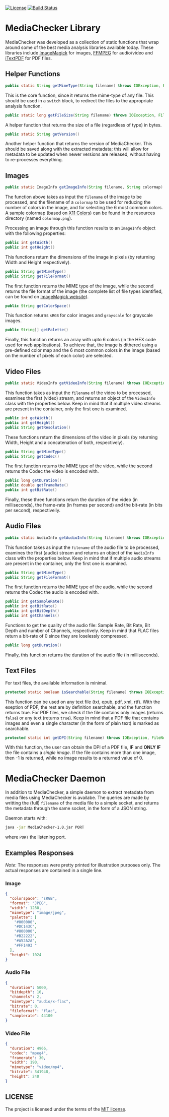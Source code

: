 [![License](http://img.shields.io/:license-mit-blue.svg)](https://opensource.org/licenses/MIT)
[![Build Status](https://travis-ci.org/finikm/mediachecker.svg)](https://travis-ci.org/finikm/mediachecker)

# MediaChecker Library

MediaChecker was developed as a collection of static functions that wrap around some of the best media analysis libraries available today. These libraries include [ImageMagick](http://www.imagemagick.org/) for images, [FFMPEG](https://www.ffmpeg.org/) for audio/video and [iTextPDF](http://itextpdf.com/) for PDF files.

## Helper Functions

```java
public static String getMimeType(String filename) throws IOException, FileNotFoundException
```

This is the core function, since it returns the mime-type of any file. This should be used in a `switch` block, to redirect the files to the appropriate analysis function.

```java
public static long getFileSize(String filename) throws IOException, FileNotFoundException
```

A helper function that returns the size of a file (regardless of type) in bytes.

```java
public static String getVersion()
```

Another helper function that returns the version of MediaChecker. This should be saved along with the extracted metadata; this will allow for metadata to be updated when newer versions are released, without having to re-processes everything.

## Images

```java
public static ImageInfo getImageInfo(String filename, String colormap) throws IOException, FileNotFoundException, InfoException, InterruptedException, IM4JavaException
```

The function above takes as input the `filename` of the image to be processed, and the filename of a `colormap` to be used for reducing the number of colors in the image, and for selecting the 6 most common colors.  A sample colormap (based on [X11 Colors](http://www.w3.org/TR/css3-color/#svg-color)) can be found in the resources directory (named `colormap.png`).

Processing an image through this function results to an `ImageInfo` object with the following properties:

```java
public int getWidth()
public int getHeight()
```

This functions return the dimensions of the image in pixels (by returning Width and Height respectively).

```java
public String getMimeType()
public String getFileFormat()
```

The first function returns the MIME type of the image, while the second returns the file format of the image (the complete list of file types identified, can be found on [ImageMagick website](http://www.imagemagick.org/script/formats.php?ImageMagick=83iavs40u5qr472mba5qbrst51)).

```java
public String getColorSpace()
```

This function returns `sRGB` for color images and `grayscale` for grayscale images.

```java
public String[] getPalette()
```

Finally, this function returns an array with upto 6 colors (in the HEX code used for web applications). To achieve that, the image is dithered using a pre-defined color map and the 6 most common colors in the image (based on the number of pixels of each color) are selected.

## Video Files

```java
public static VideoInfo getVideoInfo(String filename) throws IOException, FileNotFoundException, IllegalArgumentException
```

This function takes as input the `filename` of the video to be processed, examines the first (video) stream, and returns an object of the `VideoInfo` class with the properties below. Keep in mind that if multiple video streams are present in the container, only the first one is examined.

```java
public int getWidth()
public int getHeight()
public String getResolution()
```

These functions return the dimensions of the video in pixels (by returning Width, Height and a concatenation of both, respectively).

```java
public String getMimeType()
public String getCodec()
```

The first function returns the MIME type of the video, while the second returns the Codec the video is encoded with.

```java
public long getDuration()
public double getFrameRate()
public int getBitRate()
```

Finally, these three functions return the duration of the video (in milliseconds), the frame-rate (in frames per second) and the bit-rate (in bits per second), respectivelly.

## Audio Files

```java
public static AudioInfo getAudioInfo(String filename) throws IOException, FileNotFoundException, IllegalArgumentException
```

This function takes as input the `filename` of the audio file to be processed, examines the first (audio) stream and returns an object of the `AudioInfo` class with the properties below. Keep in mind that if multiple audio streams are present in the container, only the first one is examined.

```java
public String getMimeType()
public String getFileFormat()
```

The first function returns the MIME type of the audio, while the second returns the Codec the audio is encoded with.

```java
public int getSampleRate()
public int getBitRate()
public int getBitDepth()
public int getChannels()
```

Functions to get the quality of the audio file: Sample Rate, Bit Rate, Bit Depth and number of Channels, respectively.  Keep in mind that FLAC files return a bit-rate of 0 since they are loselessly compressed.

```java
public long getDuration()
```

Finally, this function returns the duration of the audio file (in milliseconds).

## Text Files

For text files, the available information is minimal.

```java
protected static boolean isSearchable(String filename) throws IOException, FileNotFoundException
```

This function can be used on any text file (txt, epub, pdf, xml, rtf). With the exeption of PDF, the rest are by definition searchable, and the function returns true.  For PDF files, we check if the file contains only images (returns `false`) or any text (returns `true`). Keep in mind that a PDF file that contains images and even a single character (in the form of plain text) is marked as searchable.

```java
protected static int getDPI(String filename) throws IOException, FileNotFoundException
```

With this function, the user can obtain the DPI of a PDF file, **IF** and **ONLY IF** the file contains a *single image*. If the file contains more than one image, then -1 is returned, while no image results to a returned value of 0.


# MediaChecker Daemon

In addition to MediaChecker, a simple daemon to extract metadata from media files using MediaChecker is availabe. The queries are made by writting the (full) `filename`  of the media file to a simple socket, and returns the metadata through the same socket, in the form of a JSON string.

Daemon starts with:

```bash
java -jar MediaChecker-1.0.jar PORT
```

where `PORT` the listening port.

## Examples Responses

_Note_: The responses were pretty printed for illustration purposes only. The actual responses are contained in a single line.

### Image

```json
{
  "colorspace": "sRGB",
  "format": "JPEG",
  "width": 1280,
  "mimetype": "image/jpeg",
  "palette": [
    "#000000",
    "#DC143C",
    "#800000",
    "#B22222",
    "#A52A2A",
    "#FF1493 "
  ],
  "height": 1024
}
```

### Audio File
```json
{
  "duration": 5000,
  "bitdepth": 16,
  "channels": 2,
  "mimetype": "audio/x-flac",
  "bitrate": 0,
  "fileformat": "flac",
  "samplerate": 44100
}
```

### Video File
```json
{
  "duration": 4966,
  "codec": "mpeg4",
  "framerate": 30,
  "width": 190,
  "mimetype": "video/mp4",
  "bitrate": 341948,
  "height": 240
}
```

## LICENSE
The project is licensed under the terms of the [MIT license](https://opensource.org/licenses/MIT).